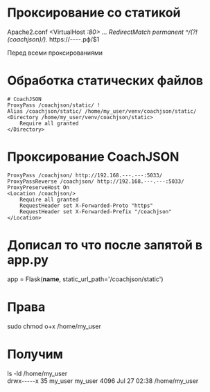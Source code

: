# Проксирование со статикой

Apache2.conf
<VirtualHost *:80>
    ...
    RedirectMatch permanent ^/(?!(coachjson)/).* https://----.рф/$1
</VirtualHost>

Перед всеми проксированиями
# Обработка статических файлов
    # CoachJSON
    ProxyPass /coachjson/static/ !
    Alias /coachjson/static/ /home/my_user/venv/coachjson/static/
    <Directory /home/my_user/venv/coachjson/static>
        Require all granted
    </Directory>


# Проксирование CoachJSON
    ProxyPass /coachjson/ http://192.168.---.---:5033/
    ProxyPassReverse /coachjson/ http://192.168.---.---:5033/
    ProxyPreserveHost On
    <Location /coachjson/>
        Require all granted
        RequestHeader set X-Forwarded-Proto "https"
        RequestHeader set X-Forwarded-Prefix "/coachjson"
    </Location>

# Дописал то что после запятой в app.py  
app = Flask(__name__, static_url_path='/coachjson/static')   

# Права   
sudo chmod o+x /home/my_user  
# Получим   
ls -ld /home/my_user  
drwx-----x 35 my_user my_user 4096 Jul 27 02:38 /home/my_user  

